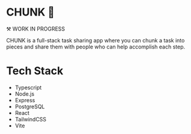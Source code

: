 # CHUNK 📝
⚒ WORK IN PROGRESS

CHUNK is a full-stack task sharing app where you can chunk a task into pieces and share them with people who can help accomplish each step.

# Tech Stack
- Typescript
- Node.js
- Express
- PostgreSQL
- React
- TailwindCSS
- Vite
